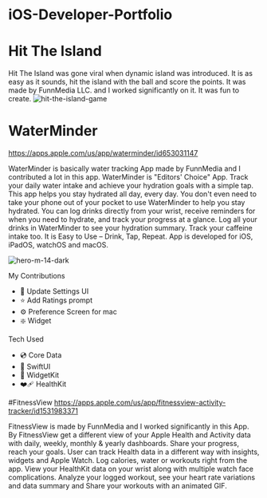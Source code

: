 # iOS-Developer-Portfolio

# Hit The Island

Hit The Island was gone viral when dynamic island was introduced. It is as easy as it sounds, hit the island with the ball and score the points. It was made by FunnMedia LLC. and I worked significantly on it. It was fun to create. 
![hit-the-island-game](https://github.com/pratikg29/iOS-Developer-Portfolio/assets/35287467/b5b2bb00-d8e5-40c3-b75b-4152fb629cbd)

# WaterMinder
https://apps.apple.com/us/app/waterminder/id653031147

WaterMinder is basically water tracking App made by FunnMedia and I contributed a lot in this app. WaterMinder is "Editors' Choice" App. Track your daily water intake and achieve your hydration goals with a simple tap. This app helps you stay hydrated all day, every day. You don't even need to take your phone out of your pocket to use WaterMinder to help you stay hydrated. You can log drinks directly from your wrist, receive reminders for when you need to hydrate, and track your progress at a glance. Log all your drinks in WaterMinder to see your hydration summary. Track your caffeine intake too. It is Easy to Use – Drink, Tap, Repeat. App is developed for iOS, iPadOS, watchOS and macOS.

![hero-m-14-dark](https://github.com/pratikg29/iOS-Developer-Portfolio/assets/35287467/a9982ac0-0309-4c7a-8d99-3d8958d4d3de)

My Contributions

* 🎨 Update Settings UI
* ⭐️ Add Ratings prompt
* ⚙️ Preference Screen for mac
* ❇️ Widget

Tech Used

* 💿 Core Data
* 🎨 SwiftUI
* 🔲 WidgetKit
* ❤️‍🩹 HealthKit

#FitnessView
https://apps.apple.com/us/app/fitnessview-activity-tracker/id1531983371

FitnessView is made by FunnMedia and I worked significantly in this App. By FitnessView get a different view of your Apple Health and Activity data with daily, weekly, monthly & yearly dashboards. Share your progress, reach your goals. User can track Health data in a different way
with insights, widgets and Apple Watch. Log calories, water or workouts right from the app. View your HealthKit data on your wrist along with multiple watch face complications. Analyze your logged workout, see your heart rate variations and data summary and Share your workouts with an animated GIF.


